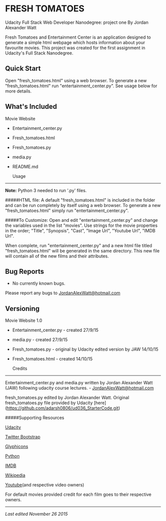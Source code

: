   FRESH TOMATOES
==================

Udacity 
Full Stack Web Developer Nanodegree: project one 
By Jordan Alexander Watt

Fresh Tomatoes and Entertainment Center is an application designed to generate
a simple html webpage which hosts information about your favourite movies. This
project was created for the first assignment in Udacity's Full Stack Nanodegree.


  Quick Start
---------------

Open "fresh_tomatoes.html" using a web browser. To generate a new 
"fresh_tomatoes.html" run "entertainment_center.py". 
See usage below for more details.


  What's Included
-------------------

Movie Website
* Entertainment_center.py
* Fresh_tomatoes.html
* Fresh_tomatoes.py
* media.py
* README.md


  Usage
---------

**Note:**
Python 3 needed to run '.py' files.

#####HTML file:
A default "fresh_tomatoes.html" is included in the folder and can be run
completely by itself using a web browser. To generate a new
"fresh_tomatoes.html" simply run "entertainment_center.py". 

#####To Customize:
Open and edit "entertainment_center.py" and change the variables used in
the list "movies". Use strings for the movie properties in the order;
"Title", "Synopsis", "Cast", "Image Url", "Youtube Url", "IMDB Url".
	
When complete, run "entertainment_center.py" and a new html file titled
"fresh_tomatoes.html" will be generated in the same directory. This new
file will contain all of the new films and their attributes.


  Bug Reports
---------------

* No currently known bugs.

Please report any bugs to JordanAlexWatt@hotmail.com


  Versioning
--------------

Movie Website 1.0
* Entertainment_center.py - created 27/9/15
* media.py - created 27/9/15
* Fresh_tomatoes.py - original by Udacity
			edited version by JAW 14/10/15
* Fresh_tomatoes.html - created 14/10/15


  Credits
-----------

Entertainment_center.py and media.py written by Jordan Alexander Watt (JAW)
following udacity course lectures. - JordanAlexWatt@hotmail.com

fresh_tomatoes.py edited by Jordan Alexander Watt.
Original fresh_tomatoes.py file provided by Udacity [here]
(https://github.com/adarsh0806/ud036_StarterCode.git)


#####Supporting Resources

[Udacity](http://www.udacity.com)

[Twitter Bootstrap](http://getbootstrap.com/)

[Glyphicons](http://glyphicons.com/)

[Python](https://www.python.org/)

[IMDB](http://www.imdb.com/)

[Wikipedia](https://en.wikipedia.org/)

[Youtube](https://www.youtube.com/)(and respective video owners)


For default movies provided credit for each film goes to their respective 
owners.

***

*Last edited November 26 2015*